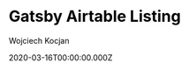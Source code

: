 ---
title: Gatsby Airtable Listing
github: https://github.com/wkocjan/gatsby-airtable-listing
demo: https://gatsby-airtable-listing.netlify.app/
author: Wojciech Kocjan
date: 2020-03-16T00:00:00.000Z
ssg:
  - Gatsby
cms:
  - Airtable
css:
  - Tailwind
category: null
description: Gatsby starter theme integrated with Airtable
draft: true
publish_date: '2020-03-13T11:06:07Z'
update_date: '2020-12-16T10:33:17Z'
github_star: 77
github_fork: 38
---